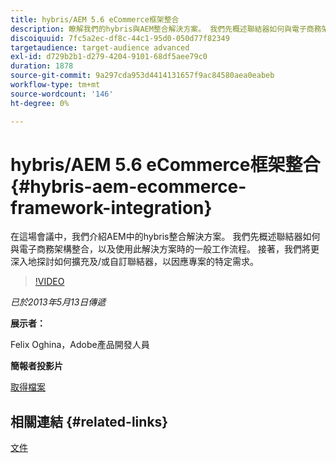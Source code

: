 ```yaml
---
title: hybris/AEM 5.6 eCommerce框架整合
description: 瞭解我們的hybris與AEM整合解決方案。 我們先概述聯結器如何與電子商務架構整合，以及使用此解決方案時的一般工作流程。 接著，我們將更深入地探討如何擴充及/或自訂聯結器，以因應專案的特定需求。
discoiquuid: 7fc5a2ec-df8c-44c1-95d0-050d77f82349
targetaudience: target-audience advanced
exl-id: d729b2b1-d279-4204-9101-68df5aee79c0
duration: 1878
source-git-commit: 9a297cda953d4414131657f9ac84580aea0eabeb
workflow-type: tm+mt
source-wordcount: '146'
ht-degree: 0%

---
```


# hybris/AEM 5.6 eCommerce框架整合{#hybris-aem-ecommerce-framework-integration}

在這場會議中，我們介紹AEM中的hybris整合解決方案。 我們先概述聯結器如何與電子商務架構整合，以及使用此解決方案時的一般工作流程。 接著，我們將更深入地探討如何擴充及/或自訂聯結器，以因應專案的特定需求。

>[!VIDEO](https://video.tv.adobe.com/v/19578/?quality=9)

*已於2013年5月13日傳遞*

**展示者：**

Felix Oghina，Adobe產品開發人員

**簡報者投影片**

[取得檔案](assets/hybris-aem-5-6-ecommerce-framework-integration.pdf)

## 相關連結 {#related-links}

[文件](https://docs.adobe.com/content/docs/en/cq/5-6-1/ecommerce/eCommerce-framework.html#Deploying%20eCommerce%20with%20hybris)

<!--
[Get back to the Overview](https://helpx.adobe.com/experience-manager/kt/eseminars/gems/aem-index.html)
-->
